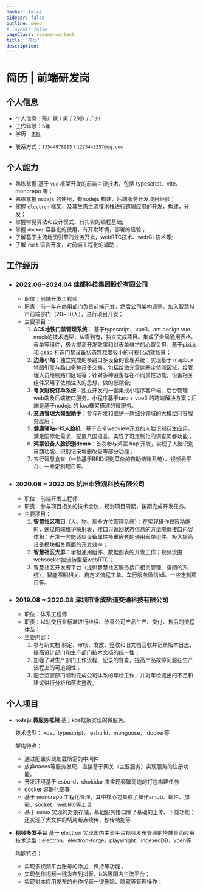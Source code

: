 ```yaml
---
navbar: false
sidebar: false
outline: deep
# layout: false
pageClass: resume-content
title: '简历'
description: ''
---
```


<script setup>
    import ResumeHelper from './components/ResumeHelper.vue'
</script>

<ResumeHelper />

# 简历 | 前端研发岗

## 个人信息

- 个人信息：陈广状 / 男 / 29岁 / 广州
- 工作年限：5年
- 学历：[`本科`](https://www.chsi.com.cn/xlcx/bg.do?vcode=A7J0RYWQXZ8VJGTY&srcid=bgcx)
<!-- - 期望薪资：22k -->
- 联系方式：`13544978915` / `1223445257@qq.com`

<!-- <img style="width: 100px; position: absolute; top: 150px; right: 20px;" src="/avator.png" alt="头像" /> -->

## 个人能力
- 熟练掌握 基于 `vue` 框架开发的前端主流技术，包括 typescript、vite、monorepo 等；
- 熟练掌握 `nodejs` 的使用，有nodejs 构建、后端服务开发项目经验；
- 掌握 `electron` 框架，及其生态主流技术栈进行跨端应用的开发，构建，分发；
- 掌握常见算法和设计模式，有扎实的编程基础;
- 掌握 `docker` 容器化的使用，有开发环境，部署的经验；
- 了解基于主流地图引擎的业务开发，webRTC技术、webGL技术等;
- 了解 `rust` 语言开发，对前端工程化的辅助；

## 工作经历

- ### 2022.06~2024.04 佳都科技集团股份有限公司  
    - 职位：前端开发工程师
    - 职责：前一年在商用部门负责前端开发，然后公司架构调整，加入智慧城市前端部门（20~30人），进行项目开发；
    - 主要项目：
        1. **ACS地铁门禁管理系统**： 基于typescript、vue3、ant design vue、mock的技术选型，从零到有，独立完成项目。集成了全局通用表格、表单等组件，极大提高开发效率和对表单维护的心智负担。基于pixi.js 和 gsap 打造门禁设备状态颗粒度极小的可视化动效场景；
        2. **边缘小站**：独立完成的多路口多设备的管理系统；实现基于 mapbox 地图引擎与路口多种设备交换，包括给激光雷达圈定侦测区域，给管理人员绘制路口区域等；针对多种设备存在不同属性功能，设备相关组件采用了依赖注入的思想，做的低耦合;
        3. **粤发财税订单系统**：独立开发的一套集成小程序客户端、后台管理web端及后端接口服务。小程序基于taro + vue3 的跨端解决方案；后端是基于nodejs 的 koa框架搭建的微服务。
        4. **交通管理大模型助手**：参与开发和维护一款细分领域的大模型问答服务应用；
        5. **健康驿站-H5人脸机**：基于安卓webview开发的人脸识别衍生应用。满足国际化需求，配置八国语言。实现了可定制化的调查问卷功能；
        6. **鸿蒙设备人脸识别demo**：首次参与鸿蒙 hap 开发，实现了人脸识别界面功能、识别记录增删改查等部分功能；
        7. 农行智慧食堂（一款基于RFID识别菜价的自助结账系统）、视频云平台、一些定制项目等。


- ### 2020.08 ~ 2022.05 杭州市雅观科技有限公司
    - 职位：前端开发工程师  
    - 职责：参与项目相关的技术会议，规划项目周期，按期完成开发任务。
    - 主要项目：  
        1. **智慧社区项目**（人、物、车全方位管理系统）：在实现操作权限功能时，通过前端维护映射表，接口只返回状态信息的方法降低接口内容体积；开发一套能适应设备属性多重嵌套的通用表单组件，极大提高设备模块相关页面的开发效率；
        2. **智慧社区大屏**：承担通用组件、数据图表的开发工作；视频流由websocket拉流转型至webRTC；
        3. 智慧社区开发者平台（提供智慧社区服务接口相关管理、查阅的系统），智能照明相关、自定义流程工单、车行服务微信h5、一些定制项目等。 

- ### 2019.08 ~ 2020.08 深圳市业成轨道交通科技有限公司
    - 职位：体系工程师  
    - 职责：以轨交行业标准进行维续、改善公司产品生产、交付、售后的流程体系；  
    - 主要内容：  
        1. 参与新文档 制定、审核、发放、签收和旧文档回收并记录版本日志，提高设计部门和生产部门技术文档的统一性；  
        2. 加强了对生产部门工作流程、记录的督查，提高产品故障问题在生产流程上的可追朔性；
        3. 配合监管部门顺利完成公司体系的年检工作，并对年检提出的不足和建议进行分析和落实整改。

## 个人项目
- **`nodejs` 微服务框架** 基于koa框架实现的微服务。  

    技术选型： koa，typescript， esbuild，mongoose， docker等

    架构特点：
    - 通过配置实现加载所需的中间件
    - 放弃nacos等服务发现，直接基于网关（主要服务）实现服务的注册功能。
    - 开发环境基于 esbuild，chokidar 来实现频繁高速的打包构建任务
    - docker 容器化部署
    - 基于 monorepo 工程化管理，其中核心包集成了操作amqb、邮件、加密、socket、webRtc等工具
    - 基于 minio 实现的对象存储，基础服务接口除了基础的上传、下载功能；还实现了大文件的切片断点续传、秒传功能等

- **视频多发平台** 基于 electron 实现国内主流平台视频发布管理的垮端桌面应用
    技术选型：electron，electron-forge，playwright，indexedDB，vben等

    功能特点：
    - 实现多视频平台账号的添加、保持等功能；
    - 实现创作视频一键发布到抖音、b站等国内主流平台；
    - 实现对本应用发布的创作视频一键删除、隐藏等管理操作；
    



